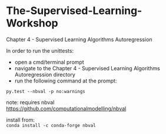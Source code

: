 # The-Supervised-Learning-Workshop
Chapter 4 - Supervised Learning Algorithms Autoregression
  
In order to run the unittests:  
 - open a cmd/terminal prompt  
 - navigate to the Chapter 4 - Supervised Learning Algorithms Autoregression directory  
 - run the following command at the prompt:  
  
`py.test --nbval -p no:warnings`
  
 note: requires nbval  
 https://github.com/computationalmodelling/nbval  
 
 install from:  
 `conda install -c conda-forge nbval`
